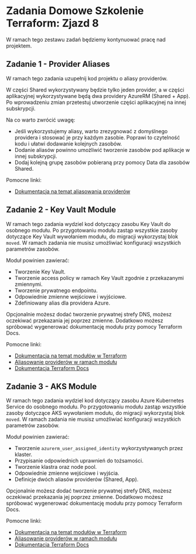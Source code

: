 # Zadania Domowe Szkolenie Terraform: Zjazd 8

W ramach tego zestawu zadań będziemy kontynuować pracę nad projektem.

## Zadanie 1 - Provider Aliases

W ramach tego zadania uzupełnij kod projektu o aliasy providerów.

W części Shared wykorzystywany będzie tylko jeden provider, a w części aplikacyjnej wykorzystywane będą dwa providery
AzureRM (Shared + App).
Po wprowadzeniu zmian przetestuj utworzenie części aplikacyjnej na innej subskrypcji.

Na co warto zwrócić uwagę:

* Jeśli wykorzystujemy aliasy, warto zrezygnować z domyślnego providera i stosować je przy każdym zasobie. Poprawi to
  czytelność kodu i ułatwi dodawanie kolejnych zasobów.
* Dodanie aliasów powinno umożliwić tworzenie zasobów pod aplikacje w innej subskrypcji.
* Dodaj kolejną grupę zasobów pobieraną przy pomocy Data dla zasobów Shared.

Pomocne linki:
* [Dokumentacja na temat aliasowania providerów](https://developer.hashicorp.com/terraform/language/providers/configuration#alias-multiple-provider-configurations)

## Zadanie 2 - Key Vault Module

W ramach tego zadania wydziel kod dotyczący zasobu Key Vault do osobnego modułu.
Po przygotowaniu modułu zastąp wszystkie zasoby dotyczące Key Vault wywołaniem modułu, do migracji wykorzystaj
blok `moved`. W ramach zadania nie musisz umożliwiać konfiguracji wszystkich parametrów zasobów.

Moduł powinien zawierać:

* Tworzenie Key Vault.
* Tworzenie access policy w ramach Key Vault zgodnie z przekazanymi zmiennymi.
* Tworzenie prywatnego endpointu.
* Odpowiednie zmienne wejściowe i wyjściowe.
* Zdefiniowany alias dla providera Azure.

Opcjonalnie możesz dodać tworzenie prywatnej strefy DNS, możesz oczekiwać przekazania jej poprzez zmienne.
Dodatkowo możesz spróbować wygenerować dokumentację modułu przy pomocy Terraform Docs.

Pomocne linki:
* [Dokumentacja na temat modułów w Terraform](https://developer.hashicorp.com/terraform/language/modules/develop)
* [Aliasowanie providerów w ramach modułu](https://developer.hashicorp.com/terraform/language/providers/configuration#alias-multiple-provider-configurations)
* [Dokumentacja Terraform Docs](https://terraform-docs.io/)

## Zadanie 3 - AKS Module

W ramach tego zadania wydziel kod dotyczący zasobu Azure Kubernetes Service do osobnego modułu.
Po przygotowaniu modułu zastąp wszystkie zasoby dotyczące AKS wywołaniem modułu, do migracji wykorzystaj blok `moved`.
W ramach zadania nie musisz umożliwiać konfiguracji wszystkich parametrów zasobów.

Moduł powinien zawierać:

* Tworzenie `azurerm_user_assigned_identity` wykorzystywanych przez klaster.
* Przypisanie odpowiednich uprawnień do tożsamości.
* Tworzenie klastra oraz node pool.
* Odpowiednie zmienne wejściowe i wyjścia.
* Definicje dwóch aliasów providerów (Shared, App).

Opcjonalnie możesz dodać tworzenie prywatnej strefy DNS, możesz oczekiwać przekazania jej poprzez zmienne.
Dodatkowo możesz spróbować wygenerować dokumentację modułu przy pomocy Terraform Docs.

Pomocne linki:
* [Dokumentacja na temat modułów w Terraform](https://developer.hashicorp.com/terraform/language/modules/develop)
* [Aliasowanie providerów w ramach modułu](https://developer.hashicorp.com/terraform/language/providers/configuration#alias-multiple-provider-configurations)
* [Dokumentacja Terraform Docs](https://terraform-docs.io/)
